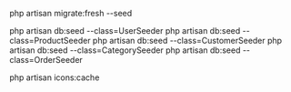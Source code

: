 php artisan migrate:fresh --seed

php artisan db:seed --class=UserSeeder
php artisan db:seed --class=ProductSeeder 
php artisan db:seed --class=CustomerSeeder 
php artisan db:seed --class=CategorySeeder 
php artisan db:seed --class=OrderSeeder 

php artisan icons:cache     